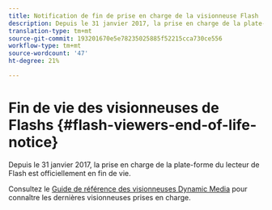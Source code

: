 ```yaml
---
title: Notification de fin de prise en charge de la visionneuse Flash
description: Depuis le 31 janvier 2017, la prise en charge de la plate-forme du lecteur de Flash est officiellement en fin de vie.
translation-type: tm+mt
source-git-commit: 193201670e5e78235025885f52215cca730ce556
workflow-type: tm+mt
source-wordcount: '47'
ht-degree: 21%

---
```



# Fin de vie des visionneuses de Flashs {#flash-viewers-end-of-life-notice}

Depuis le 31 janvier 2017, la prise en charge de la plate-forme du lecteur de Flash est officiellement en fin de vie.

Consultez le [Guide de référence des visionneuses Dynamic Media](https://experienceleague.adobe.com/docs/dynamic-media-developer-resources/library/home.html?lang=fr) pour connaître les dernières visionneuses prises en charge.
